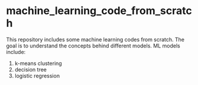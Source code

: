 # machine_learning_code_from_scratch
This repository includes some machine learning codes from scratch. The goal is to understand the concepts behind different models. ML models include:
1. k-means clustering 
2. decision tree 
3. logistic regression 
